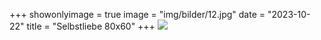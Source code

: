 +++
showonlyimage = true
image = "img/bilder/12.jpg"
date = "2023-10-22"
title = "Selbstliebe 80x60"
+++
![](img/bilder/12.jpg)